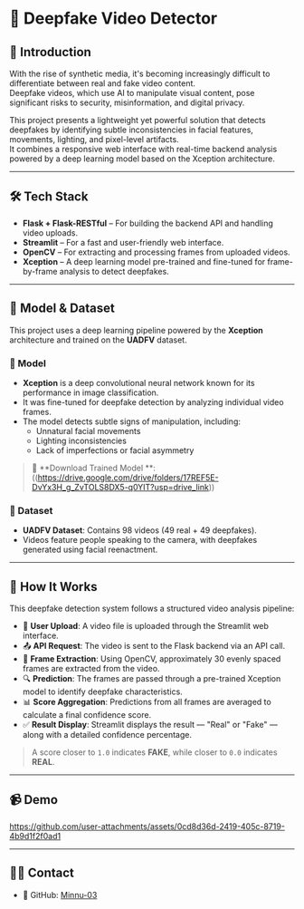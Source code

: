 # 🎥 Deepfake Video Detector

## 🧠 Introduction

With the rise of synthetic media, it's becoming increasingly difficult to differentiate between real and fake video content.  
Deepfake videos, which use AI to manipulate visual content, pose significant risks to security, misinformation, and digital privacy.

This project presents a lightweight yet powerful solution that detects deepfakes by identifying subtle inconsistencies in facial features, movements, lighting, and pixel-level artifacts.  
It combines a responsive web interface with real-time backend analysis powered by a deep learning model based on the Xception architecture.

---

## 🛠️ Tech Stack

- **Flask + Flask-RESTful** – For building the backend API and handling video uploads.
- **Streamlit** – For a fast and user-friendly web interface.
- **OpenCV** – For extracting and processing frames from uploaded videos.
- **Xception** – A deep learning model pre-trained and fine-tuned for frame-by-frame analysis to detect deepfakes.

---

## 🧠 Model & Dataset

This project uses a deep learning pipeline powered by the **Xception** architecture and trained on the **UADFV** dataset.

### 🔸 Model
- **Xception** is a deep convolutional neural network known for its performance in image classification.
- It was fine-tuned for deepfake detection by analyzing individual video frames.
- The model detects subtle signs of manipulation, including:
  - Unnatural facial movements
  - Lighting inconsistencies
  - Lack of imperfections or facial asymmetry

> 📎 **Download Trained Model **: ((https://drive.google.com/drive/folders/17REF5E-DvYx3H_g_ZvTOLS8DX5-q0YIT?usp=drive_link)) 

### 🔸 Dataset
- **UADFV Dataset**: Contains 98 videos (49 real + 49 deepfakes).
- Videos feature people speaking to the camera, with deepfakes generated using facial reenactment.

---

## 🚀 How It Works

This deepfake detection system follows a structured video analysis pipeline:

- 🎥 **User Upload**: A video file is uploaded through the Streamlit web interface.
- 📤 **API Request**: The video is sent to the Flask backend via an API call.
- 🧩 **Frame Extraction**: Using OpenCV, approximately 30 evenly spaced frames are extracted from the video.
- 🔍 **Prediction**: The frames are passed through a pre-trained Xception model to identify deepfake characteristics.
- 📊 **Score Aggregation**: Predictions from all frames are averaged to calculate a final confidence score.
- ✅ **Result Display**: Streamlit displays the result — "Real" or "Fake" — along with a detailed confidence percentage.

> A score closer to `1.0` indicates **FAKE**, while closer to `0.0` indicates **REAL**.


---

## 📹 Demo


https://github.com/user-attachments/assets/0cd8d36d-2419-405c-8719-4b9d1f2f0ad1


---

## 🙋‍♀️ Contact

- 🔗 GitHub: [Minnu-03](https://github.com/Minnu-03)
